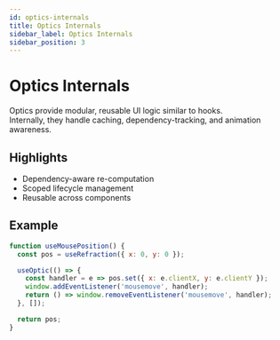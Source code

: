 ```yaml
---
id: optics-internals
title: Optics Internals
sidebar_label: Optics Internals
sidebar_position: 3
---
```


# Optics Internals

Optics provide modular, reusable UI logic similar to hooks.  
Internally, they handle caching, dependency-tracking, and animation awareness.

## Highlights
- Dependency-aware re-computation
- Scoped lifecycle management
- Reusable across components

## Example
```js
function useMousePosition() {
  const pos = useRefraction({ x: 0, y: 0 });

  useOptic(() => {
    const handler = e => pos.set({ x: e.clientX, y: e.clientY });
    window.addEventListener('mousemove', handler);
    return () => window.removeEventListener('mousemove', handler);
  }, []);

  return pos;
}
```

